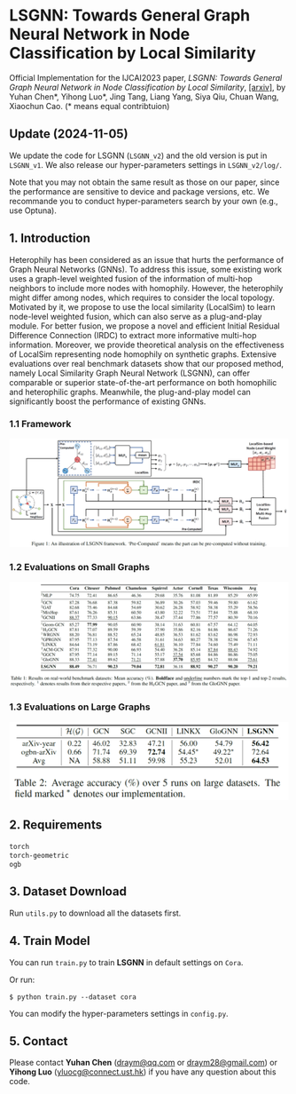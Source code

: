 # LSGNN: Towards General Graph Neural Network in Node Classification by Local Similarity
Official Implementation for the IJCAI2023 paper, *LSGNN: Towards General Graph Neural Network in Node Classification by Local Similarity*, [[arxiv]](https://arxiv.org/abs/2305.04225), by Yuhan Chen*, Yihong Luo*, Jing Tang, Liang Yang, Siya Qiu, Chuan Wang, Xiaochun Cao. (* means equal contribtuion)

## Update (2024-11-05)
We update the code for LSGNN (`LSGNN_v2`) and the old version is put in `LSGNN_v1`. We also release our hyper-parameters settings in `LSGNN_v2/log/`. 

Note that you may not obtain the same result as those on our paper, since the performance are sensitive to device and package versions, etc. We recommande you to conduct hyper-parameters search by your own (e.g., use Optuna).

## 1. Introduction

Heterophily has been considered as an issue that hurts the performance of Graph Neural Networks (GNNs). To address this issue, some existing work uses a graph-level weighted fusion of the information of multi-hop neighbors to include more nodes with homophily. However, the heterophily might differ among nodes, which requires to consider the local topology. Motivated by it, we propose to use the local similarity (LocalSim) to learn node-level weighted fusion, which can also serve as a plug-and-play module. For better fusion, we propose a novel and efficient Initial Residual Difference Connection (IRDC) to extract more informative multi-hop information. Moreover, we provide theoretical analysis on the effectiveness of LocalSim representing node homophily on synthetic graphs. Extensive evaluations over real benchmark datasets show that our proposed method, namely Local Similarity Graph Neural Network (LSGNN), can offer comparable or superior state-of-the-art performance on both homophilic and heterophilic graphs. Meanwhile, the plug-and-play model can significantly boost the performance of existing GNNs.

### 1.1 Framework

![LSGNN-framework](./img/LSGNN-framework.png)

### 1.2 Evaluations on Small Graphs

![LSGNN-framework](./img/LSGNN-result1.png)

### 1.3 Evaluations on Large Graphs

<img src="./img/LSGNN-result2.png" alt="LSGNN-framework" style="zoom:50%;" />

## 2. Requirements

```
torch
torch-geometric
ogb
```

## 3. Dataset Download
Run ```utils.py``` to download all the datasets first.

## 4. Train Model
You can run ```train.py``` to train **LSGNN** in default settings on ```Cora```. 

Or run:

```
$ python train.py --dataset cora
```

You can modify the hyper-parameters settings in ```config.py```.

## 5. Contact

Please contact **Yuhan Chen** (draym@qq.com or draym28@gmail.com) or **Yihong Luo** (yluocg@connect.ust.hk) if you have any question about this code.
